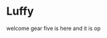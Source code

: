 # Luffy
welcome
gear five is here and it is op 
 
 
   
  
     
                     
                      
                                 
                                                
                        
                           
                  
       
   
 

